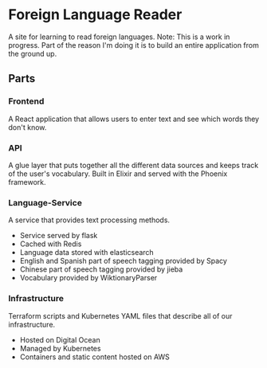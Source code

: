 # Foreign Language Reader
A site for learning to read foreign languages.
Note: This is a work in progress. Part of the reason I'm doing it is to build an entire application from the ground up.

## Parts
### Frontend
A React application that allows users to enter text and see which words they don't know.

### API
A glue layer that puts together all the different data sources and keeps track of the user's vocabulary. Built in Elixir and served with the Phoenix framework.

### Language-Service
A service that provides text processing methods.
-   Service served by flask
-   Cached with Redis
-   Language data stored with elasticsearch
-   English and Spanish part of speech tagging provided by Spacy
-   Chinese part of speech tagging provided by jieba
-   Vocabulary provided by WiktionaryParser

### Infrastructure
Terraform scripts and Kubernetes YAML files that describe all of our infrastructure.
-   Hosted on Digital Ocean
-   Managed by Kubernetes
-   Containers and static content hosted on AWS
